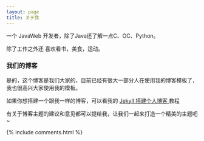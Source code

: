 ```yaml
---
layout: page
title: 关于我 
---
```


一个 JavaWeb 开发者，除了Java还了解一点C、OC、Python。

<p>
除了工作之外还 喜欢看书，美食，运动。 
<p>


<h3> 我们的博客 </h3>  


是的，这个博客是我们大家的，目前已经有很大一部分人在使用我的博客模板了，我也很高兴大家使用我的模板。

<p>

如果你想搭建一个跟我一样的博客，可以看我的 
<a href="/2016/10/jekyll_tutorials1/"> Jekyll 搭建个人博客 </a>
教程

<p>

有关于博客主题的建议和意见都可以提给我，让我们一起来打造一个精美的主题吧~ 



<p> 

<p> 


{% include comments.html %}

